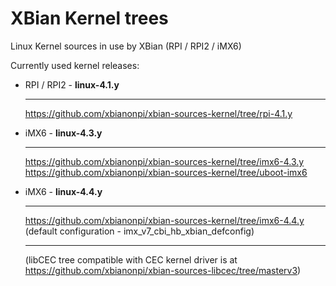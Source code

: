 XBian Kernel trees
==================

Linux Kernel sources in use by XBian
(RPI / RPI2 / iMX6)

Currently used kernel releases:

- RPI / RPI2 - **linux-4.1.y** <hr>
    https://github.com/xbianonpi/xbian-sources-kernel/tree/rpi-4.1.y

- iMX6 - **linux-4.3.y** <hr>
    https://github.com/xbianonpi/xbian-sources-kernel/tree/imx6-4.3.y <br>
    https://github.com/xbianonpi/xbian-sources-kernel/tree/uboot-imx6

- iMX6 - **linux-4.4.y** <hr>
    https://github.com/xbianonpi/xbian-sources-kernel/tree/imx6-4.4.y <br>
    (default configuration - imx_v7_cbi_hb_xbian_defconfig) <hr>

    (libCEC tree compatible with CEC kernel driver is at
    https://github.com/xbianonpi/xbian-sources-libcec/tree/masterv3)
